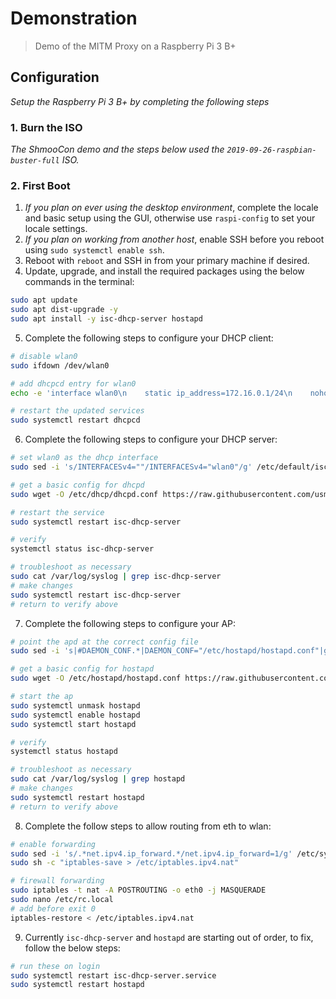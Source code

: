 # Demonstration

> Demo of the MITM Proxy on a Raspberry Pi 3 B+

## Configuration

*Setup the Raspberry Pi 3 B+ by completing the following steps*

### 1. Burn the ISO

*The ShmooCon demo and the steps below used the `2019-09-26-raspbian-buster-full` ISO.*

### 2. First Boot

1. *If you plan on ever using the desktop environment*, complete the locale and basic setup using the GUI, otherwise use `raspi-config` to set your locale settings.
2. *If you plan on working from another host*, enable SSH before you reboot using `sudo systemctl enable ssh`.
3. Reboot with `reboot` and SSH in from your primary machine if desired.
4. Update, upgrade, and install the required packages using the below commands in the terminal:

```bash
sudo apt update
sudo apt dist-upgrade -y
sudo apt install -y isc-dhcp-server hostapd
```

5. Complete the following steps to configure your DHCP client:

```bash
# disable wlan0
sudo ifdown /dev/wlan0

# add dhcpcd entry for wlan0
echo -e 'interface wlan0\n    static ip_address=172.16.0.1/24\n    nohook wpa_supplicant' | sudo tee -a /etc/dhcpcd.conf

# restart the updated services
sudo systemctl restart dhcpcd
```

6. Complete the following steps to configure your DHCP server:

```bash
# set wlan0 as the dhcp interface
sudo sed -i 's/INTERFACESv4=""/INTERFACESv4="wlan0"/g' /etc/default/isc-dhcp-server

# get a basic config for dhcpd
sudo wget -O /etc/dhcp/dhcpd.conf https://raw.githubusercontent.com/usma-eecs/mobile-app-privacy-score/master/Demo/dhcpd.conf

# restart the service
sudo systemctl restart isc-dhcp-server

# verify
systemctl status isc-dhcp-server

# troubleshoot as necessary
sudo cat /var/log/syslog | grep isc-dhcp-server
# make changes
sudo systemctl restart isc-dhcp-server
# return to verify above
```

7. Complete the following steps to configure your AP:

```bash
# point the apd at the correct config file
sudo sed -i 's|#DAEMON_CONF.*|DAEMON_CONF="/etc/hostapd/hostapd.conf"|g' /etc/default/hostapd

# get a basic config for hostapd
sudo wget -O /etc/hostapd/hostapd.conf https://raw.githubusercontent.com/usma-eecs/mobile-app-privacy-score/master/Demo/hostapd.conf

# start the ap
sudo systemctl unmask hostapd
sudo systemctl enable hostapd
sudo systemctl start hostapd

# verify
systemctl status hostapd

# troubleshoot as necessary
sudo cat /var/log/syslog | grep hostapd
# make changes
sudo systemctl restart hostapd
# return to verify above
```

8. Complete the follow steps to allow routing from eth to wlan:

```bash
# enable forwarding
sudo sed -i 's/.*net.ipv4.ip_forward.*/net.ipv4.ip_forward=1/g' /etc/sysctl.conf
sudo sh -c "iptables-save > /etc/iptables.ipv4.nat"

# firewall forwarding
sudo iptables -t nat -A POSTROUTING -o eth0 -j MASQUERADE
sudo nano /etc/rc.local
# add before exit 0
iptables-restore < /etc/iptables.ipv4.nat

```

9. Currently `isc-dhcp-server` and `hostapd` are starting out of order, to fix, follow the below steps:

```bash
# run these on login
sudo systemctl restart isc-dhcp-server.service 
sudo systemctl restart hostapd
```
